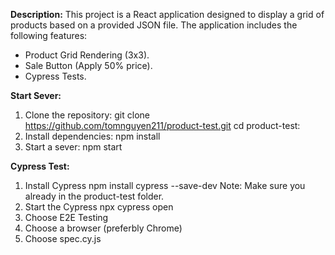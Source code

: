 **Description:**
This project is a React application designed to display a grid of products based on a provided JSON file. The application includes the following features:
- Product Grid Rendering (3x3).
- Sale Button (Apply 50% price).
- Cypress Tests.

**Start Sever:**
1. Clone the repository:
   git clone https://github.com/tomnguyen211/product-test.git
   cd product-test:
2. Install dependencies:
   npm install
3. Start a sever:
   npm start


**Cypress Test:**
1. Install Cypress
   npm install cypress --save-dev
   Note: Make sure you already in the product-test folder.
2. Start the Cypress
   npx cypress open
3. Choose E2E Testing
4. Choose a browser (preferbly Chrome)
5. Choose spec.cy.js

     


